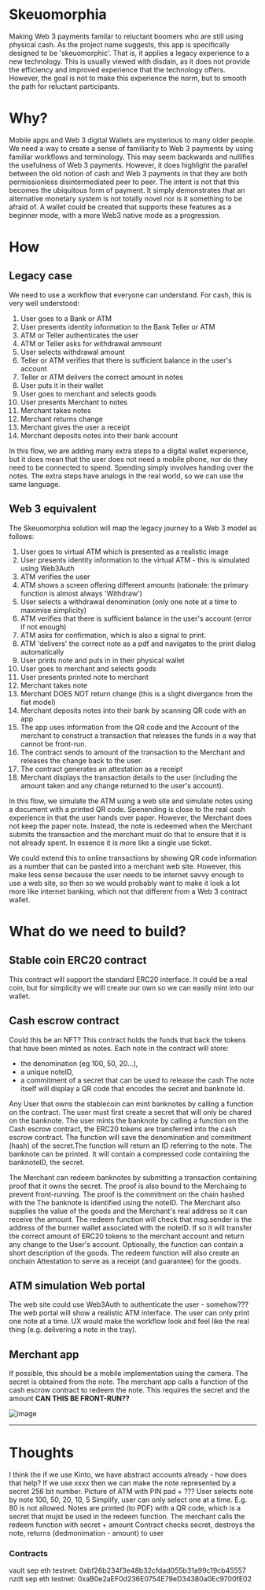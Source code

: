 # Skeuomorphia
Making Web 3 payments familar to reluctant boomers who are still using physical cash.
As the project name suggests, this app is specifically designed to be 'skeuomorphic'. That is, it applies a legacy experience to a new technology. This is usually viewed with disdain, as it does not provide the efficiency and improved experience that the technology offers. However, the goal is not to make this experience the norm, but to smooth the path for reluctant participants.

# Why?
Mobile apps and Web 3 digital Wallets are mysterious to many older people.  We need a way to create a sense of familiarity to Web 3 payments by using familiar workflows and terminology. This may seem backwards and nullifies the usefulness of Web 3 payments. However, it does highlight the parallel between the old notion of cash and Web 3 payments in that they are both permissionless disintermediated peer to peer.
The intent is not that this becomes the ubiquitous form of payment. It simply demonstrates that an alternative monetary system is not totally novel nor is it something to be afraid of. A wallet could be created that supports these features as a beginner mode, with a more Web3 native mode as a progression.

# How
## Legacy case
We need to use a workflow that everyone can understand.  For cash, this is very well understood:
1. User goes to a Bank or ATM 
2. User presents identity information to the Bank Teller or ATM
3. ATM or Teller authenticates the user
4. ATM or Teller asks for withdrawal ammount
5. User selects withdrawal amount
6. Teller or ATM verifies that there is sufficient balance in the user's account
7. Teller or ATM delivers the correct amount in notes
8. User puts it in their wallet
9. User goes to merchant and selects goods
10. User presents Merchant to notes
11. Merchant takes notes
12. Merchant returns change
13. Merchant gives the user a receipt
14. Merchant deposits notes into their bank account

In this flow, we are adding many extra steps to a digital wallet experience, but it does mean that the user does not need a mobile phone, nor do they need to be connected to spend. Spending simply involves handing over the notes. The extra steps have analogs in the real world, so we can use the same language.

## Web 3 equivalent
The Skeuomorphia solution will map the legacy journey to a Web 3 model as follows:
1. User goes to virtual ATM which is presented as a realistic image
2. User presents identity information to the virtual ATM - this is simulated using Web3Auth
3. ATM verifies the user
4. ATM shows a screen offering different amounts (rationale: the primary function is almost always 'Withdraw')
5. User selects a withdrawal denomination (only one note at a time to maximise simplicity)
6. ATM verifies that there is sufficient balance in the user's account (error if not enough)
7. ATM asks for confirmation, which is also a signal to print.
8. ATM 'delivers' the correct note as a pdf and navigates to the print dialog automatically
9. User prints note and puts in in their physical wallet
10. User goes to merchant and selects goods
11. User presents printed note to merchant
12. Merchant takes note
13. Merchant DOES NOT return change (this is a slight divergance from the fiat model)
14. Merchant deposits notes into their bank by scanning QR code with an app
15. The app uses information from the QR code and the Account of the merchant to construct a transaction that releases the funds in a way that cannot be front-run. 
16. The contract sends to amount of the transaction to the Merchant and releases the change back to the user.
17. The contract generates an attestation as a receipt
18. Merchant displays the transaction details to the user (including the amount taken and any change returned to the user's account).

In this flow, we simulate the ATM using a web site and simulate notes using a document with a printed QR code.  Spenending is close to the real cash experience in that the user hands over paper. However, the Merchant does not keep the paper note. Instead, the note is redeemed when the Merchant submits the transaction and the merchant must do that to ensure that it is not already spent. In essence it is more like a single use ticket.

We could extend this to online transactions by showing QR code information as a number that can be pasted into a merchant web site. However, this make less sense because the user needs to be internet savvy enough to use a web site, so then so we would probably want to make it look a lot more like internet banking, which not that different from a Web 3 contract wallet.

# What do we need to build?
## Stable coin ERC20 contract
This contract will support the standard ERC20 interface. It could be a real coin, but for simplicity we will create our own so we can easily mint into our wallet.
## Cash escrow contract
Could this be an NFT?
This contract holds the funds that back the tokens that have been minted as notes.
Each note in the contract will store: 
- the denomination (eg 100, 50, 20...),
- a unique noteID,
- a commitment of a secret that can be used to release the cash 
The note itself will display a QR code that encodes the secret and banknote Id. 

Any User that owns the stablecoin can mint banknotes by calling a function on the contract. 
The user must first create a secret that will only be chared on the banknote.
The user mints the banknote by calling a function on the Cash escrow contract, the ERC20 tokens are transferred into the cash escrow contract. The function will save the denomination and commitment (hash) of the secret.The function will return an ID referring to the note.
The banknote can be printed. It will contain a compressed code containing the banknoteID, the secret.

The Merchant can redeem banknotes by submitting a transaction containing proof that it owns the secret.  The proof is also bound to the Merchaing to prevent front-running.
The proof is the commitment on the chain hashed with the The banknote is identified using the noteID. The Merchant also supplies the value of the goods and the Merchant's real address so it can receive the amount. 
The redeem function will check that msg.sender is the address of the burner wallet associated with the noteID. If so it will transfer the correct amount of ERC20 tokens to the merchant account and return any change to the User's account.
Optionally, the function can contain a short description of the goods.
The redeem function will also create an onchain Attestation to serve as a receipt (and guarantee) for the goods.

## ATM simulation Web portal
The web site could use Web3Auth to authenticate the user - somehow???
The web portal will show a realistic ATM interface.
The user can only print one note at a time.
UX would make the workflow look and feel like the real thing (e.g. delivering a note in the tray). 
## Merchant app
If possible, this should be a mobile implementation using the camera.
The secret is obtained from the note.
The merchant app calls a function of the cash escrow contract to redeem the note.  This requires the secret and the amount **CAN THIS BE FRONT-RUN??**

![image](https://github.com/user-attachments/assets/10403d2c-0d7a-4482-a523-c3f738517169)

----
# Thoughts
I think the if we use Kinto, we have abstract accounts already - how does that help?
If we use xxxx then we can make the note represented by a secret 256 bit number.
Picture of ATM with PIN pad + ??? 
User selects note by note 100, 50, 20, 10, 5
Simplify, user can only select one at a time.  E.g. 80 is not allowed.
Notes are printed (to PDF) with a QR code, which is a secret that mujst be used in the redeem function.
The merchant calls the redeem function with secret + amount
Contract checks secret, destroys the note, returns (dedmonimation - amount) to user 

### Contracts

vault sep eth testnet: 0xbf26b234f3e48b32cfdad055b31a99c19cb45557
nzdt sep eth testnet: 0xaB0e2aEF0d236E0754E79eD34380a0Ec9700fE02
